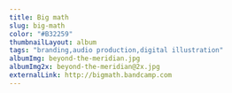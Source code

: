 ```yaml
---
title: Big math
slug: big-math
color: "#B32259"
thumbnailLayout: album
tags: "branding,audio production,digital illustration"
albumImg: beyond-the-meridian.jpg
albumImg2x: beyond-the-meridian@2x.jpg
externalLink: http://bigmath.bandcamp.com
---
```

